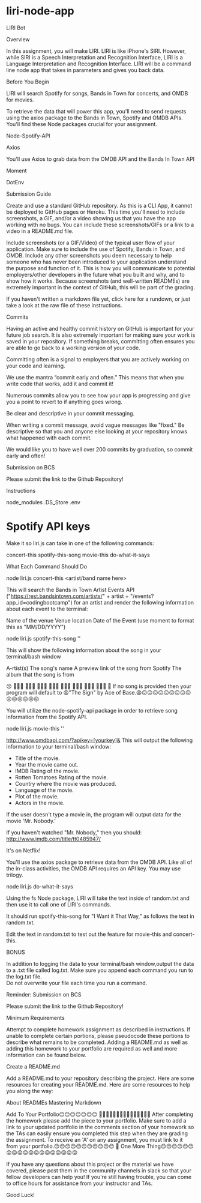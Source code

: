 # liri-node-app
LIRI Bot


Overview

In this assignment, you will make LIRI. LIRI is like iPhone's SIRI. However, while SIRI is a Speech Interpretation and Recognition Interface, LIRI is a Language Interpretation and Recognition Interface. LIRI will be a command line node app that takes in parameters and gives you back data.


Before You Begin


LIRI will search Spotify for songs, Bands in Town for concerts, and OMDB for movies.
<!-- Make a new GitHub repository called liri-node-app and clone it to your computer. -->
To retrieve the data that will power this app, you'll need to send requests using the axios package to the Bands in Town, Spotify and OMDB APIs. You'll find these Node packages crucial for your assignment.

Node-Spotify-API

Axios

You'll use Axios to grab data from the OMDB API and the Bands In Town API

Moment

DotEnv

Submission Guide

Create and use a standard GitHub repository. As this is a CLI App, it cannot be deployed to GitHub pages or Heroku. This time you'll need to include screenshots, a GIF, and/or a video showing us that you have the app working with no bugs. You can include these screenshots/GIFs or a link to a video in a README.md file.


Include screenshots (or a GIF/Video) of the typical user flow of your application. Make sure to include the use of Spotify, Bands in Town, and OMDB.
Include any other screenshots you deem necessary to help someone who has never been introduced to your application understand the purpose and function of it. This is how you will communicate to potential employers/other developers in the future what you built and why, and to show how it works.
Because screenshots (and well-written READMEs) are extremely important in the context of GitHub, this will be part of the grading.


If you haven't written a markdown file yet, click here for a rundown, or just take a look at the raw file of these instructions.

Commits

Having an active and healthy commit history on GitHub is important for your future job search. It is also extremely important for making sure your work is saved in your repository. If something breaks, committing often ensures you are able to go back to a working version of your code.

Committing often is a signal to employers that you are actively working on your code and learning.

We use the mantra “commit early and often.”  This means that when you write code that works, add it and commit it!

Numerous commits allow you to see how your app is progressing and give you a point to revert to if anything goes wrong.

Be clear and descriptive in your commit messaging.

When writing a commit message, avoid vague messages like "fixed." Be descriptive so that you and anyone else looking at your repository knows what happened with each commit.

We would like you to have well over 200 commits by graduation, so commit early and often!

Submission on BCS

Please submit the link to the Github Repository!

Instructions


<!-- Navigate to the root of your project and run npm init -y — this will initialize a package.json file for your project. The package.json file is required for installing third party npm packages and saving their version numbers. If you fail to initialize a package.json file, it will be troublesome, and at times almost impossible for anyone else to run your code after cloning your project. -->

<!-- Make a .gitignore file and add the following lines to it. This will tell git not to track these files, and thus they won't be committed to Github. -->


node_modules
.DS_Store
.env

<!-- Make a JavaScript file named keys.js.

Inside keys.js your file will look like this:

console.log('this is loaded');

exports.spotify = {
  id: process.env.SPOTIFY_ID,
  secret: process.env.SPOTIFY_SECRET
}; -->

<!-- Next, create a file named .env, add the following to it, replacing the values with your API keys (no quotes) once you have them: -->


# Spotify API keys

<!-- SPOTIFY_ID=your-spotify-id
SPOTIFY_SECRET=your-spotify-secret -->


<!-- This file will be used by the dotenv package to set what are known as environment variables to the global process.env object in node. These are values that are meant to be specific to the computer that node is running on, and since we are gitignoring this file, they won't be pushed to github — keeping our API key information private.
If someone wanted to clone your app from github and run it themselves, they would need to supply their own .env file for it to work. -->

<!-- Make a file called random.txt.

Inside of random.txt put the following in with no extra characters or white space:

spotify-this-song,"I Want it That Way" -->

<!-- Make a JavaScript file named liri.js.
At the top of the liri.js file, add code to read and set any environment variables with the dotenv package:

require("dotenv").config(); -->

<!-- Add the code required to import the keys.js file and store it in a variable.

  var keys = require("./keys.js");

You should then be able to access your keys information like so

  var spotify = new Spotify(keys.spotify); -->

Make it so liri.js can take in one of the following commands:

concert-this
spotify-this-song
movie-this
do-what-it-says

What Each Command Should Do

node liri.js concert-this <artist/band name here>

This will search the Bands in Town Artist Events API ("https://rest.bandsintown.com/artists/" + artist + "/events?app_id=codingbootcamp") for an artist and render the following information about each event to the terminal:

Name of the venue
Venue location
Date of the Event (use moment to format this as "MM/DD/YYYY")


node liri.js spotify-this-song '<song name here>'

This will show the following information about the song in your terminal/bash window


A-rtist(s)
The song's name
A preview link of the song from Spotify
The album that the song is from

😢 😤😩😢 😤😩😢 😤😩😢 😤😩😢 😤😩😢 😤😩😢 😤😩😢 😤😩😢 😤
If no song is provided then your program will default to 😩"The Sign" by Ace of Base.😫😖😖😖😖😖😖😖😖😖😖😖😖😖😖😖

You will utilize the node-spotify-api package in order to retrieve song information from the Spotify API.

<!-- The Spotify API requires you sign up as a developer to generate the necessary credentials. You can follow these steps in order to generate a client id and client secret:

Step One: Visit https://developer.spotify.com/my-applications/#!/
Step Two: Either login to your existing Spotify account or create a new one (a free account is fine) and log in.
Step Three: Once logged in, navigate to https://developer.spotify.com/my-applications/#!/applications/create to register a new application to be used with the Spotify API. You can fill in whatever you'd like for these fields. When finished, click the "complete" button.
Step Four: On the next screen, scroll down to where you see your client id and client secret. Copy these values down somewhere, you'll need them to use the Spotify API and the node-spotify-api package. -->

node liri.js movie-this '<movie name here>'

http://www.omdbapi.com/?apikey=[yourkey]&
This will output the following information to your terminal/bash window:

   * Title of the movie.
   * Year the movie came out.
   * IMDB Rating of the movie.
   * Rotten Tomatoes Rating of the movie.
   * Country where the movie was produced.
   * Language of the movie.
   * Plot of the movie.
   * Actors in the movie.


If the user doesn't type a movie in, the program will output data for the movie 'Mr. Nobody.'

If you haven't watched "Mr. Nobody," then you should: http://www.imdb.com/title/tt0485947/

It's on Netflix!


You'll use the axios package to retrieve data from the OMDB API. Like all of the in-class activities, the OMDB API requires an API key. You may use trilogy.

node liri.js do-what-it-says

Using the fs Node package, LIRI will take the text inside of random.txt and then use it to call one of LIRI's commands.

It should run spotify-this-song for "I Want it That Way," as follows the text in random.txt.

Edit the text in random.txt to test out the feature for movie-this and concert-this.


BONUS




In addition to logging the data to your terminal/bash window,output the data to a .txt file called log.txt.
Make sure you append each command you run to the log.txt file.  
Do not overwrite your file each time you run a command.
 

Reminder: Submission on BCS 

Please submit the link to the Github Repository!

Minimum Requirements

Attempt to complete homework assignment as described in instructions. If unable to complete certain portions, please pseudocode these portions to describe what remains to be completed. Adding a README.md as well as adding this homework to your portfolio are required as well and more information can be found below.
 
Create a README.md
 
Add a README.md to your repository describing the project. Here are some resources for creating your README.md. Here are some resources to help you along the way:
 
About READMEs
Mastering Markdown
 
Add To Your Portfolio😔😔😔😔😔😔😔
🤪🤪🤪🤪🤪🤪🤪🤪🤪🤪🤪🤪🤪🤪🤪
After completing the homework please add the piece to your portfolio. Make sure to add a link to your updated portfolio in the comments section of your homework so the TAs can easily ensure you completed this step when they are grading the assignment. To receive an 'A' on any assignment, you must link to it from your portfolio.😔😔😔😔😔😔😔😔😔😔😔
🤪
One More Thing😔😔😔😔😔😔😔😔😔😔😔😔😔😔😔😔😔😔😔

If you have any questions about this project or the material we have covered, please post them in the community channels in slack so that your fellow developers can help you! If you're still having trouble, you can come to office hours for assistance from your instructor and TAs.

Good Luck!
